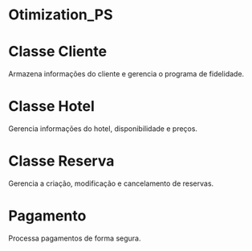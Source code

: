 # Otimization_PS

# Classe Cliente
Armazena informações do cliente e gerencia o programa de fidelidade.

# Classe Hotel
Gerencia informações do hotel, disponibilidade e preços.

# Classe Reserva
Gerencia a criação, modificação e cancelamento de reservas.

# Pagamento
Processa pagamentos de forma segura.
